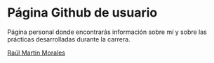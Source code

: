 # Página Github de usuario

Página personal donde encontrarás información sobre mí y sobre las prácticas desarrolladas durante la carrera.

[Raúl Martín Morales](https://alu0100769579.github.io/RaulMartinMorales/)